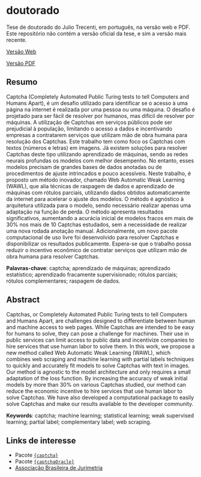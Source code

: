 
<!-- README.md is generated from README.Rmd. Please edit that file -->

# doutorado

<!-- badges: start -->
<!-- badges: end -->

Tese de doutorado do Julio Trecenti, em português, na versão web e PDF.
Este repositório não contém a versão oficial da tese, e sim a versão
mais recente.

[Versão Web](https://jtrecenti.github.io/doutorado/)

[Versão
PDF](https://jtrecenti.github.io/doutorado/Resolvendo-Captchas.pdf)

## Resumo

Captcha (Completely Automated Public Turing tests to tell Computers and
Humans Apart), é um desafio utilizado para identificar se o acesso à uma
página na internet é realizada por uma pessoa ou uma máquina. O desafio
é projetado para ser fácil de resolver por humanos, mas difícil de
resolver por máquinas. A utilização de Captchas em serviços públicos
pode ser prejudicial à população, limitando o acesso a dados e
incentivando empresas a contratarem serviços que utilizam mão de obra
humana para resolução dos Captchas. Este trabalho tem como foco os
Captchas com textos (números e letras) em imagens. Já existem soluções
para resolver Captchas deste tipo utilizando aprendizado de máquinas,
sendo as redes neurais profundas os modelos com melhor desempenho. No
entanto, esses modelos precisam de grandes bases de dados anotadas ou de
procedimentos de ajuste intrincados e pouco acessíveis. Neste trabalho,
é proposto um método inovador, chamado Web Automatic Weak Learning
(WAWL), que alia técnicas de raspagem de dados e aprendizado de máquinas
com rótulos parciais, utilizando dados obtidos automaticamente da
internet para acelerar o ajuste dos modelos. O método é agnóstico à
arquitetura utilizada para o modelo, sendo necessário realizar apenas
uma adaptação na função de perda. O método apresenta resultados
significativos, aumentando a acurácia inicial de modelos fracos em mais
de 30% nos mais de 10 Captchas estudados, sem a necessidade de realizar
uma nova rodada anotação manual. Adicionalmente, um novo pacote
computacional de uso livre foi desenvolvido para resolver Captchas e
disponibilizar os resultados publicamente. Espera-se que o trabalho
possa reduzir o incentivo econômico de contratar serviços que utilizam
mão de obra humana para resolver Captchas.

**Palavras-chave**: captcha; aprendizado de máquinas; aprendizado
estatístico; aprendizado fracamente supervisionado; rótulos parciais;
rótulos complementares; raspagem de dados.

## Abstract

Captchas, or Completely Automated Public Turing tests to tell Computers
and Humans Apart, are challenges designed to differentiate between human
and machine access to web pages. While Captchas are intended to be easy
for humans to solve, they can pose a challenge for machines. Their use
in public services can limit access to public data and incentivize
companies to hire services that use human labor to solve them. In this
work, we propose a new method called Web Automatic Weak Learning (WAWL),
which combines web scraping and machine learning with partial labels
techniques to quickly and accurately fit models to solve Captchas with
text in images. Our method is agnostic to the model architecture and
only requires a small adaptation of the loss function. By increasing the
accuracy of weak initial models by more than 30% on various Captchas
studied, our method can reduce the economic incentive to hire services
that use human labor to solve Captchas. We have also developed a
computational package to easily solve Captchas and make our results
available to the developer community.

**Keywords**: captcha; machine learning; statistical learning; weak
supervised learning; partial label; complementary label; web scraping.

## Links de interesse

- Pacote [`{captcha}`](https://github.com/decryptr/captcha)
- Pacote [`{captchaOracle}`](https://github.com/jtrecenti/captchaOracle)
- [Associação Brasileira de Jurimetria](https://abj.org.br)
